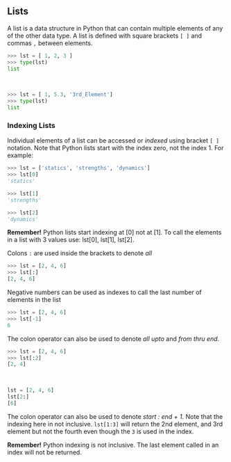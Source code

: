 
## Lists
A list is a data structure in Python that can contain multiple elements of any of the other data type. A list is defined with square brackets ```[ ]``` and commas ``` , ``` between elements.

```python
>>> lst = [ 1, 2, 3 ]
>>> type(lst)
list
```

<br>

```python
>>> lst = [ 1, 5.3, '3rd_Element']
>>> type(lst)
list
```
### Indexing Lists

Individual elements of a list can be accessed or _indexed_ using bracket ```[ ]``` notation. Note that Python lists start with the index zero, not the index 1. For example:

```python
>>> lst = ['statics', 'strengths', 'dynamics']
>>> lst[0]
'statics'

>>> lst[1]
'strengths'

>>> lst[2]
'dynamics'
```

<div class="alert alert-danger">
<strong>Remember!</strong> Python lists start indexing at [0] not at [1]. To call the elements in a list with 3 values use: lst[0], lst[1], lst[2].
</div>


Colons ``` : ``` are used inside the brackets to denote _all_

```python
>>> lst = [2, 4, 6]
>>> lst[:]
[2, 4, 6]
```

Negative numbers can be used as indexes to call the last number of elements in the list

```python
>>> lst = [2, 4, 6]
>>> lst[-1]
6
```

The colon operator can also be used to denote _all upto_ and _from thru end_.

```python
>>> lst = [2, 4, 6]
>>> lst[:2]
[2, 4]
```

<br>

```python
lst = [2, 4, 6]
lst[2:]
[6]
```

The colon operator can also be used to denote _start : end + 1_. Note that the indexing here in not inclusive. ```lst[1:3]``` will return the 2nd element, and 3rd element but not the fourth even though the ```3``` is used in the index.


<div class="alert alert-danger">
<strong>Remember!</strong> Python indexing is not inclusive. The last element called in an index will not be returned.
</div>

    

 

